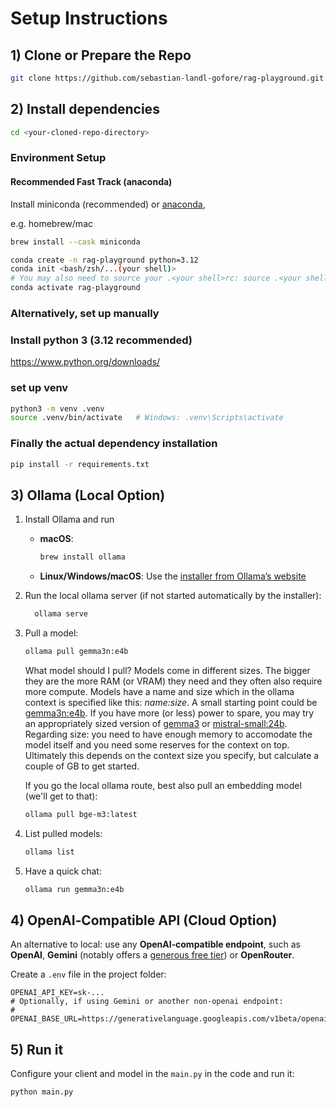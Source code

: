 # Setup Instructions

## 1) Clone or Prepare the Repo
```bash
git clone https://github.com/sebastian-landl-gofore/rag-playground.git
```

## 2) Install dependencies
```bash
cd <your-cloned-repo-directory>
```

### Environment Setup

#### Recommended Fast Track (anaconda)

Install miniconda (recommended) or [anaconda](https://www.anaconda.com/docs/getting-started/miniconda/install#quickstart-install-instructions),

e.g. homebrew/mac
```bash
brew install --cask miniconda
```

```bash
conda create -n rag-playground python=3.12
conda init <bash/zsh/...(your shell)>
# You may also need to source your .<your shell>rc: source .<your shell>rc
conda activate rag-playground
```
### Alternatively, set up manually

### Install python 3 (3.12 recommended)

https://www.python.org/downloads/

### set up venv
```bash
python3 -m venv .venv
source .venv/bin/activate   # Windows: .venv\Scripts\activate
```

### Finally the actual dependency installation
```bash
pip install -r requirements.txt
```

## 3) Ollama (Local Option)

1. Install Ollama and run
   * **macOS**:

     ```bash
     brew install ollama
     ```
   * **Linux/Windows/macOS**: Use the [installer from Ollama’s website](https://ollama.com/download)

2. Run the local ollama server (if not started automatically by the installer):
   ```bash
     ollama serve
     ```

2. Pull a model:
   ```bash
   ollama pull gemma3n:e4b
   ```

   What model should I pull?
   Models come in different sizes. The bigger they are the more RAM (or VRAM) they need and they often also require more compute. Models have a name and size which in the ollama context is specified like this: _name:size_. A small starting point could be [gemma3n:e4b](https://ollama.com/library/gemma3n). If you have more (or less) power to spare, you may try an appropriately sized version of [gemma3](https://ollama.com/library/gemma3) or [mistral-small:24b](https://ollama.com/library/mistral-small3.2). Regarding size: you need to have enough memory to accomodate the model itself and you need some reserves for the context on top. Ultimately this depends on the context size you specify, but calculate a couple of GB to get started.

   If you go the local ollama route, best also pull an embedding model (we'll get to that):
   ```bash
   ollama pull bge-m3:latest
   ```

3. List pulled models:
   ```bash
   ollama list
   ```

3. Have a quick chat:
   ```bash
   ollama run gemma3n:e4b
   ```

## 4) OpenAI‑Compatible API (Cloud Option)

An alternative to local: use any **OpenAI‑compatible endpoint**, such as **OpenAI**, **Gemini** (notably offers a [generous free tier](https://ai.google.dev/gemini-api/docs/rate-limits)) or **OpenRouter**.

Create a `.env` file in the project folder:

```env
OPENAI_API_KEY=sk-...
# Optionally, if using Gemini or another non-openai endpoint:
# OPENAI_BASE_URL=https://generativelanguage.googleapis.com/v1beta/openai/
```

## 5) Run it
Configure your client and model in the `main.py` in the code and run it:
```bash
python main.py
```
